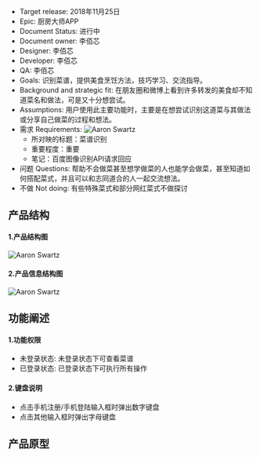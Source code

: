 - Target release: 2018年11月25日
- Epic: 厨房大师APP
- Document Status: 进行中
- Document owner: 李佰芯
- Designer: 李佰芯
- Developer: 李佰芯
- QA: 李佰芯
- Goals: 识别菜谱，提供美食烹饪方法，技巧学习、交流指导。
- Background and strategic fit: 在朋友圈和微博上看到许多转发的美食却不知道菜名和做法，可是又十分想尝试。
- Assumptions: 用户使用此主要功能时，主要是在想尝试识别这道菜与其做法或分享自己做菜的过程和想法。
- 需求 Requirements: ![Aaron Swartz](https://raw.githubusercontent.com/paihsinLi/API_ML_AI/master/%E7%BB%93%E6%9E%84%E5%9B%BE/%E9%9C%80%E6%B1%82.png)
   - 所对映的标题：菜谱识别
   - 重要程度：重要
   - 笔记：百度图像识别API请求回应  
- 问题 Questions: 帮助不会做菜甚至想学做菜的人也能学会做菜，甚至知道如何搭配菜式，并且可以和志同道合的人一起交流想法。
- 不做 Not doing: 有些特殊菜式和部分网红菜式不做探讨
## 产品结构
#### 1.产品结构图
![Aaron Swartz](https://raw.githubusercontent.com/paihsinLi/API_ML_AI/master/%E7%BB%93%E6%9E%84%E5%9B%BE/%E4%BA%A7%E5%93%81%E7%BB%93%E6%9E%84%E5%9B%BE.png)
#### 2.产品信息结构图
![Aaron Swartz](https://raw.githubusercontent.com/paihsinLi/API_ML_AI/master/%E7%BB%93%E6%9E%84%E5%9B%BE/%E4%BA%A7%E5%93%81%E4%BF%A1%E6%81%AF%E7%BB%93%E6%9E%84%E5%9B%BE.png)
## 功能阐述
#### 1.功能权限
- 未登录状态: 未登录状态下可查看菜谱
- 已登录状态: 已登录状态下可执行所有操作
#### 2.键盘说明
- 点击手机注册/手机登陆输入框时弹出数字键盘
- 点击其他输入框时弹出字母键盘
## 产品原型
